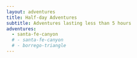 ```yaml
---
layout: adventures
title: Half-day Adventures
subtitle: Adventures lasting less than 5 hours
adventures:
  - santa-fe-canyon
  # - santa-fe-canyon
  # - borrego-triangle
---
```

